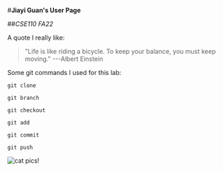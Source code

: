 #**Jiayi Guan's User Page**

##*CSE110 FA22*

A quote I really like:
>"Life is like riding a bicycle. To keep your balance, you must keep moving."   ---Albert Einstein

Some git commands I used for this lab:
```
git clone

git branch

git checkout

git add

git commit

git push
```

![cat pics!](https://i0.wp.com/katzenworld.co.uk/wp-content/uploads/2019/06/funny-cat.jpeg?resize=1320%2C1320&ssl=1)
